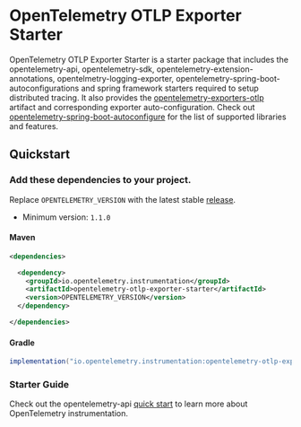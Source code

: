 # OpenTelemetry OTLP Exporter Starter

OpenTelemetry OTLP Exporter Starter is a starter package that includes the opentelemetry-api, opentelemetry-sdk, opentelemetry-extension-annotations, opentelmetry-logging-exporter, opentelemetry-spring-boot-autoconfigurations and spring framework starters required to setup distributed tracing. It also provides the [opentelemetry-exporters-otlp](https://github.com/open-telemetry/opentelemetry-java/tree/main/exporters/otlp) artifact and corresponding exporter auto-configuration.  Check out [opentelemetry-spring-boot-autoconfigure](../../spring-boot-autoconfigure/README.md#features) for the list of supported libraries and features.

## Quickstart

### Add these dependencies to your project.

Replace `OPENTELEMETRY_VERSION` with the latest stable [release](https://search.maven.org/search?q=g:io.opentelemetry).
 - Minimum version: `1.1.0`


#### Maven

```xml
<dependencies>

  <dependency>
    <groupId>io.opentelemetry.instrumentation</groupId>
    <artifactId>opentelemetry-otlp-exporter-starter</artifactId>
    <version>OPENTELEMETRY_VERSION</version>
  </dependency>

</dependencies>
```

#### Gradle

```groovy
implementation("io.opentelemetry.instrumentation:opentelemetry-otlp-exporter-starter:OPENTELEMETRY_VERSION")
```

### Starter Guide

Check out the opentelemetry-api [quick start](https://github.com/open-telemetry/opentelemetry-java/blob/main/QUICKSTART.md) to learn more about OpenTelemetry instrumentation.
